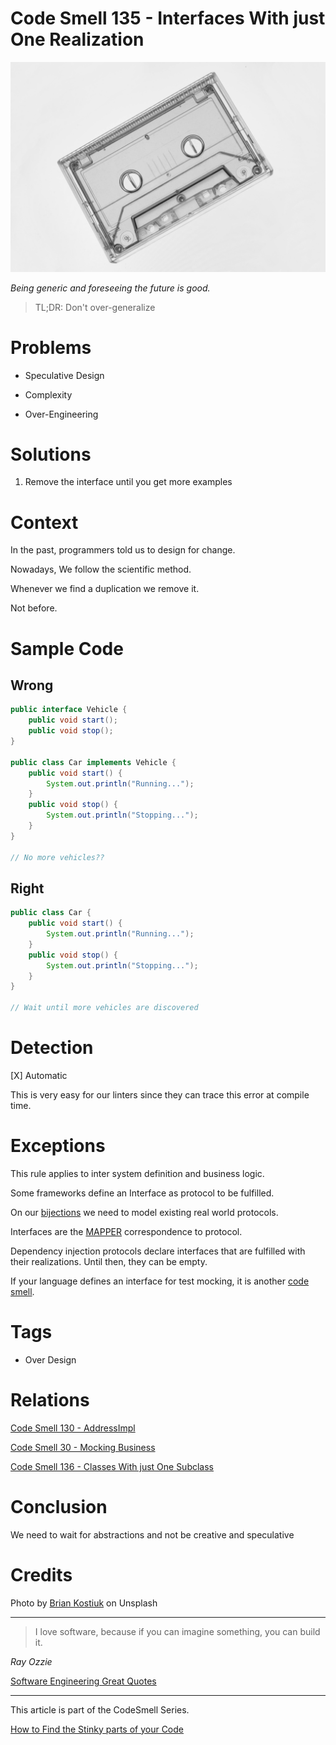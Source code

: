 # Code Smell 135 - Interfaces With just One Realization

![Code Smell 135 - Interfaces With just One Realization](brian-kostiuk-WZ43jnCeWOs-unsplash.jpg)

*Being generic and foreseeing the future is good.*

> TL;DR: Don't over-generalize

# Problems

- Speculative Design

- Complexity

- Over-Engineering

# Solutions

1. Remove the interface until you get more examples

# Context

In the past, programmers told us to design for change. 

Nowadays, We follow the scientific method. 

Whenever we find a duplication we remove it. 

Not before.

# Sample Code

## Wrong

[Gist Url]: # (https://gist.github.com/mcsee/e86499e8b367ce0d5524c347ed821cda)
```java
public interface Vehicle {
    public void start();
    public void stop();
}

public class Car implements Vehicle {
    public void start() {
        System.out.println("Running...");
    }
    public void stop() {
        System.out.println("Stopping...");
    }
}

// No more vehicles??
```

## Right

[Gist Url]: # (https://gist.github.com/mcsee/c7c06a683be5fe72d481840c2720e0d5)
```java
public class Car {
    public void start() {
        System.out.println("Running...");
    }
    public void stop() {
        System.out.println("Stopping...");
    }
}

// Wait until more vehicles are discovered
```

# Detection

[X] Automatic 

This is very easy for our linters since they can trace this error at compile time.

# Exceptions

This rule applies to inter system definition and business logic.

Some frameworks define an Interface as protocol to be fulfilled.

On our [bijections](../../Theory/The%20One%20and%20Only%20Software%20Design%20Principle/readme.md) we need to model existing real world protocols.

Interfaces are the [MAPPER](../../Theory/What%20is%20(wrong%20with)%20software/readme.md) correspondence to protocol.

Dependency injection protocols declare interfaces that are fulfilled with their realizations. Until then, they can be empty.

If your language defines an interface for test mocking, it is another [code smell](../../Code%20Smells/Code%20Smell%2030%20-%20Mocking%20Business/readme.md).

# Tags

- Over Design

# Relations

[Code Smell 130 - AddressImpl](../../Code%20Smells/Code%20Smell%20130%20-%20AddressImpl/readme.md)

[Code Smell 30 - Mocking Business](../../Code%20Smells/Code%20Smell%2030%20-%20Mocking%20Business/readme.md)

[Code Smell 136 - Classes With just One Subclass](../../Code%20Smells/Code%20Smell%20136%20-%20Classes%20With%20just%20One%20Subclass/readme.md)

# Conclusion

We need to wait for abstractions and not be creative and speculative

# Credits

Photo by [Brian Kostiuk](https://unsplash.com/photos/WZ43jnCeWOs#:~:text=Photo%20by%20Brian%20Kostiuk%20on%20Unsplash) on Unsplash

* * *

> I love software, because if you can imagine something, you can build it.

_Ray Ozzie_
 
[Software Engineering Great Quotes](../../Quotes/Software%20Engineering%20Great%20Quotes/readme.md)

* * *

This article is part of the CodeSmell Series.

[How to Find the Stinky parts of your Code](../../Code%20Smells/How%20to%20Find%20the%20Stinky%20parts%20of%20your%20Code/readme.md)
